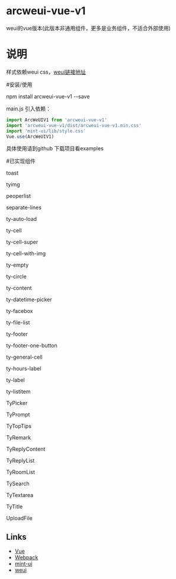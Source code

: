 # arcweui-vue-v1
weui的vue版本(此版本非通用组件，更多是业务组件，不适合外部使用)
# 说明
样式依赖weui css，[weui链接地址](https://github.com/Tencent/weui/wiki/getting-started)

<!-- #扫码快速体验 -->

   <!-- ![enter image description here](https://tkggusraqk.github.io/arcweuivue-demo/QRCode.png)

   [线上地址](https://tkggusraqk.github.io/arcweuivue-demo/#/) -->

#安装/使用

   npm install arcweui-vue-v1 --save

   main.js 引入依赖：
``` javascript
import ArcWeUIV1 from 'arcweui-vue-v1'
import 'arcweui-vue-v1/dist/arcweui-vue-v1.min.css'
import 'mint-ui/lib/style.css'
Vue.use(ArcWeUIV1)
```
   具体使用请到github 下载项目看examples

#已实现组件

   toast

   tyimg

   peoperlist

   separate-lines

   ty-auto-load

   ty-cell

   ty-cell-super

   ty-cell-with-img

   ty-empty

   ty-circle

   ty-content

   ty-datetime-picker

   ty-facebox

   ty-file-list

   ty-footer

   ty-footer-one-button

   ty-general-cell

   ty-hours-label

   ty-label

   ty-listitem

   TyPicker

   TyPrompt

   TyTopTips

   TyRemark

   TyReplyContent

   TyReplyList

   TyRoomList

   TySearch

   TyTextarea

   TyTitle

   UploadFile

## Links

- [Vue](https://github.com/vuejs/vue)
- [Webpack](https://github.com/webpack/webpack)
- [mint-ui](https://github.com/ElemeFE/mint-ui/)
- [weui](https://github.com/Tencent/weui)
